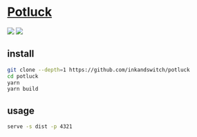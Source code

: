 # [Potluck](https://github.com/inkandswitch/potluck)

![](https://img.shields.io/github/license//inkandswitch/potluck) ![](https://img.shields.io/github/last-commit/scillidan/potluck/main?label=last%20commit%20(fork))

## install

```sh
git clone --depth=1 https://github.com/inkandswitch/potluck
cd potluck
yarn
yarn build
```

## usage

```sh
serve -s dist -p 4321
```
